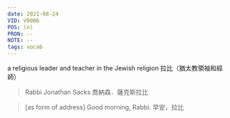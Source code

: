 ```yaml
---
date: 2021-08-24
VID: V0006
POS: (n)
PRON: --
NOTE: --
tags: vocab
---
```



a religious leader and teacher in the Jewish religion 拉比（猶太教領袖和經師）  

>Rabbi Jonathan Sacks  喬納森．薩克斯拉比 

>[as form of address] Good morning, Rabbi. 早安，拉比